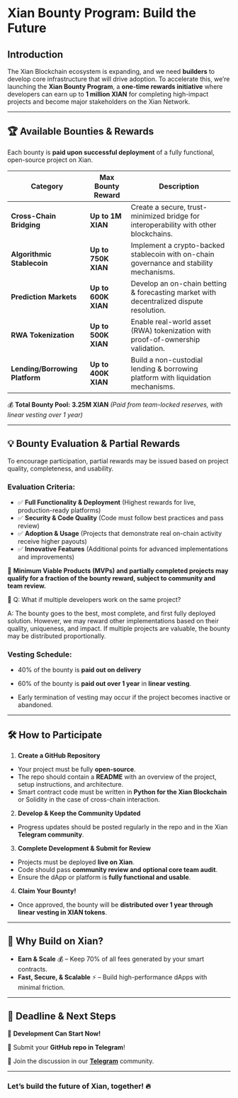# Xian Bounty Program: Build the Future

## **Introduction**

The Xian Blockchain ecosystem is expanding, and we need **builders** to develop core infrastructure that will drive adoption. To accelerate this, we’re launching the **Xian Bounty Program**, a **one-time rewards initiative** where developers can earn up to **1 million XIAN** for completing high-impact projects and become major stakeholders on the Xian Network.

---

## **🏆 Available Bounties & Rewards**

Each bounty is **paid upon successful deployment** of a fully functional, open-source project on Xian.

| **Category**                   | **Max Bounty Reward** | **Description**                                                                         |
| ------------------------------ | --------------------- | --------------------------------------------------------------------------------------- |
| **Cross-Chain Bridging**       | **Up to 1M XIAN**     | Create a secure, trust-minimized bridge for interoperability with other blockchains.    |
| **Algorithmic Stablecoin**     | **Up to 750K XIAN**   | Implement a crypto-backed stablecoin with on-chain governance and stability mechanisms. |
| **Prediction Markets**         | **Up to 600K XIAN**   | Develop an on-chain betting & forecasting market with decentralized dispute resolution. |
| **RWA Tokenization**           | **Up to 500K XIAN**   | Enable real-world asset (RWA) tokenization with proof-of-ownership validation.          |
| **Lending/Borrowing Platform** | **Up to 400K XIAN**   | Build a non-custodial lending & borrowing platform with liquidation mechanisms.         |

💰 **Total Bounty Pool:** **3.25M XIAN** *(Paid from team-locked reserves, with linear vesting over 1 year)*

---

## **💡 Bounty Evaluation & Partial Rewards**

To encourage participation, partial rewards may be issued based on project quality, completeness, and usability.

### **Evaluation Criteria:**

- ✅ **Full Functionality & Deployment** (Highest rewards for live, production-ready platforms)
- ✅ **Security & Code Quality** (Code must follow best practices and pass review)
- ✅ **Adoption & Usage** (Projects that demonstrate real on-chain activity receive higher payouts)
- ✅ **Innovative Features** (Additional points for advanced implementations and improvements)

🚨 **Minimum Viable Products (MVPs) and partially completed projects may qualify for a fraction of the bounty reward, subject to community and team review.**

💬 Q: What if multiple developers work on the same project?

A: The bounty goes to the best, most complete, and first fully deployed solution. However, we may reward other implementations based on their quality, uniqueness, and impact. If multiple projects are valuable, the bounty may be distributed proportionally.

### **Vesting Schedule:**

- 40% of the bounty is **paid out on delivery**
- 60% of the bounty is **paid out over 1 year** in **linear vesting**.


- Early termination of vesting may occur if the project becomes inactive or abandoned.

---

## **🛠️ How to Participate**

1. **Create a GitHub Repository**

- Your project must be fully **open-source**.
- The repo should contain a **README** with an overview of the project, setup instructions, and architecture.
- Smart contract code must be written in **Python for the Xian Blockchain** or Solidity in the case of cross-chain interaction.

2. **Develop & Keep the Community Updated**

- Progress updates should be posted regularly in the repo and in the Xian **Telegram community**.

3. **Complete Development & Submit for Review**

- Projects must be deployed **live on Xian**.
- Code should pass **community review and optional core team audit**.
- Ensure the dApp or platform is **fully functional and usable**.

4. **Claim Your Bounty!**

- Once approved, the bounty will be **distributed over 1 year through linear vesting in XIAN tokens**.

---

## **📢 Why Build on Xian?**

- **Earn & Scale** 💰 – Keep 70% of all fees generated by your smart contracts.
- **Fast, Secure, & Scalable** ⚡ – Build high-performance dApps with minimal friction.

---

## **📅 Deadline & Next Steps**

🚀 **Development Can Start Now!**

📝 Submit your **GitHub repo in Telegram**!

💬 Join the discussion in our **[Telegram](https://t.me/xian_network)** community.

---

### **Let’s build the future of Xian, together! 🔥**

